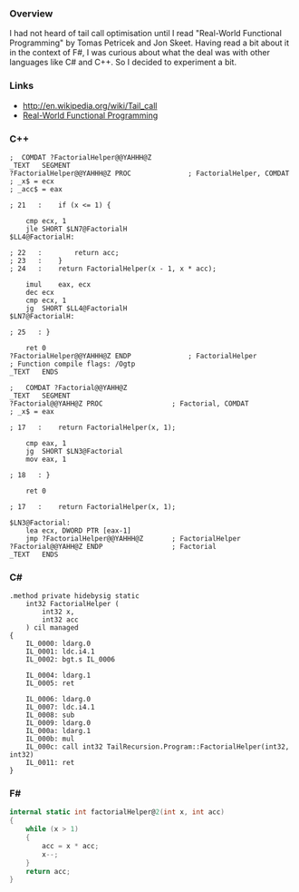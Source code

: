 ### Overview

I had not heard of tail call optimisation until I read "Real-World Functional Programming" by
Tomas Petricek and Jon Skeet. Having read a bit about it in the context of F#, I was curious about
what the deal was with other languages like C# and C++. So I decided to experiment a bit.

### Links

* http://en.wikipedia.org/wiki/Tail_call
* [Real-World Functional Programming](http://www.manning.com/petricek/)

### C++

``` assembly
;  COMDAT ?FactorialHelper@@YAHHH@Z
_TEXT	SEGMENT
?FactorialHelper@@YAHHH@Z PROC				; FactorialHelper, COMDAT
; _x$ = ecx
; _acc$ = eax

; 21   : 	if (x <= 1) {

	cmp	ecx, 1
	jle	SHORT $LN7@FactorialH
$LL4@FactorialH:

; 22   : 		return acc;
; 23   : 	}
; 24   : 	return FactorialHelper(x - 1, x * acc);

	imul	eax, ecx
	dec	ecx
	cmp	ecx, 1
	jg	SHORT $LL4@FactorialH
$LN7@FactorialH:

; 25   : }

	ret	0
?FactorialHelper@@YAHHH@Z ENDP				; FactorialHelper
; Function compile flags: /Ogtp
_TEXT	ENDS
```

``` assembly
;	COMDAT ?Factorial@@YAHH@Z
_TEXT	SEGMENT
?Factorial@@YAHH@Z PROC					; Factorial, COMDAT
; _x$ = eax

; 17   : 	return FactorialHelper(x, 1);

	cmp	eax, 1
	jg	SHORT $LN3@Factorial
	mov	eax, 1

; 18   : }

	ret	0

; 17   : 	return FactorialHelper(x, 1);

$LN3@Factorial:
	lea	ecx, DWORD PTR [eax-1]
	jmp	?FactorialHelper@@YAHHH@Z		; FactorialHelper
?Factorial@@YAHH@Z ENDP					; Factorial
_TEXT	ENDS
```

### C&#35;

```
.method private hidebysig static 
    int32 FactorialHelper (
        int32 x,
        int32 acc
    ) cil managed 
{
    IL_0000: ldarg.0
    IL_0001: ldc.i4.1
    IL_0002: bgt.s IL_0006

    IL_0004: ldarg.1
    IL_0005: ret

    IL_0006: ldarg.0
    IL_0007: ldc.i4.1
    IL_0008: sub
    IL_0009: ldarg.0
    IL_000a: ldarg.1
    IL_000b: mul
    IL_000c: call int32 TailRecursion.Program::FactorialHelper(int32,  int32)
    IL_0011: ret
}
```

### F&#35;

``` csharp
internal static int factorialHelper@2(int x, int acc)
{
    while (x > 1)
    {
        acc = x * acc;
        x--;
    }
    return acc;
}
```
